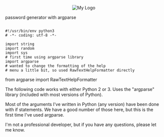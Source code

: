 <p align="center">
  <img src="https://upload.wikimedia.org/wikipedia/commons/a/ab/Logo_TV_2015.png" alt="My Logo">
</p>


password generator with argparse

```<Python>

#!/usr/bin/env python3
# -*- coding: utf-8 -*-

import string
import random
import sys
# first time using argparse library
import argparse
# wanted to change the formatting of the help
# menu a little bit, so used RawTextHelpFormatter directly

```

from argparse import RawTextHelpFormatter

The following code works with either Python 2 or 3. Uses the  "argparse" library (included with most versions of Python).

Most of the arguments I've written in Python (any version) have been done with if statements. We have a good number of those here, but this is the first time I've used argparse.

I'm not a professional developer, but if you have any questions, please let me know.
